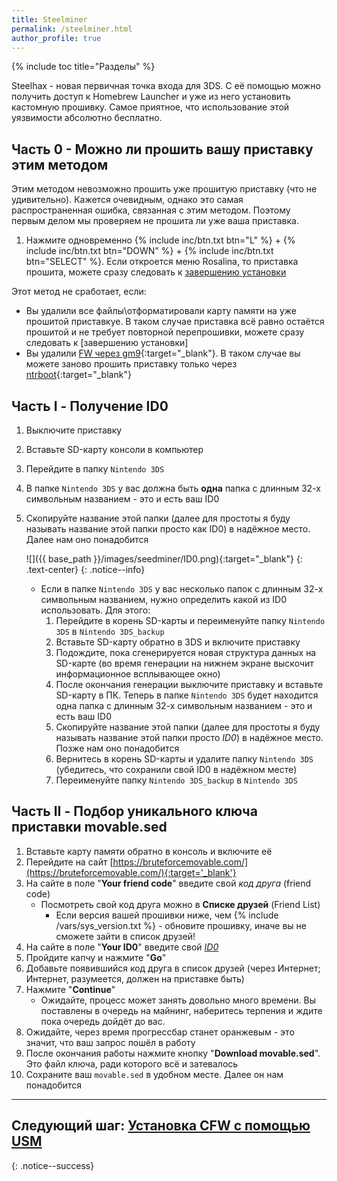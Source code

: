 ```yaml
---
title: Steelminer
permalink: /steelminer.html
author_profile: true
---
```

{% include toc title="Разделы" %}

Steelhax - новая первичная точка входа для 3DS. С её помощью можно получить доступ к Homebrew Launcher и уже из него установить кастомную прошивку. Самое приятное, что использование этой уязвимости абсолютно бесплатно. 

## Часть 0 - Можно ли прошить вашу приставку этим методом

Этим методом невозможно прошить уже прошитую приставку (что не удивительно). Кажется очевидным, однако это самая распространенная ошибка, связанная с этим методом. Поэтому первым делом мы проверяем не прошита ли уже ваша приставка. 

1. Нажмите одновременно {% include inc/btn.txt btn="L" %} + {% include inc/btn.txt btn="DOWN" %} + {% include inc/btn.txt btn="SELECT" %}. Если откроется меню Rosalina, то приставка прошита, можете сразу следовать к [завершению установки](finalizing-setup)

Этот метод не сработает, если: 
* Вы удалили все файлы\отформатировали карту памяти на уже прошитой приставкуе. В таком случае приставка всё равно остаётся прошитой и не требует повторной перепрошивки, можете сразу следовать к [завершению установки]
* Вы удалили [FW через gm9](uninstall-cfw.md){:target="_blank"}. В таком случае вы можете заново прошить приставку только через [ntrboot](ntrboot){:target="_blank"}

## Часть I - Получение ID0

1. Выключите приставку
1. Вставьте SD-карту консоли в компьютер
1. Перейдите в папку `Nintendo 3DS`
1. В папке `Nintendo 3DS` у вас должна быть **одна** папка с длинным 32-х символьным названием - это и есть ваш ID0
1. Скопируйте название этой папки (далее для простоты я буду называть название этой папки просто как ID0) в надёжное место. Далее нам оно понадобится

	![]({{ base_path }}/images/seedminer/ID0.png){:target="_blank"}
	{: .text-center}
	{: .notice--info}
	
	* Если в папке `Nintendo 3DS` у вас несколько папок с длинным 32-х символьным названием, нужно определить какой из ID0 использовать. Для этого: 
		1. Перейдите в корень SD-карты и переименуйте папку `Nintendo 3DS` в `Nintendo 3DS_backup`
		1. Вставьте SD-карту обратно в 3DS и включите приставку
		1. Подождите, пока сгенерируется новая структура данных на SD-карте (во время генерации на нижнем экране выскочит информационное всплывающее окно)
		1. После окончания генерации выключите приставку и вставьте SD-карту в ПК. Теперь в папке `Nintendo 3DS` будет находится одна папка с длинным 32-х символьным названием - это и есть ваш ID0
		1. Скопируйте название этой папки (далее для простоты я буду называть название этой папки просто *ID0*) в надёжное место. Позже нам оно понадобится
		1. Вернитесь в корень SD-карты и удалите папку `Nintendo 3DS` (убедитесь, что сохранили свой ID0 в надёжном месте)
		1. Переименуйте папку `Nintendo 3DS_backup` в `Nintendo 3DS`

## Часть II - Подбор уникального ключа приставки movable.sed

1. Вставьте карту памяти обратно в консоль и включите её
1. Перейдите на сайт [https://bruteforcemovable.com/](https://bruteforcemovable.com/){:target='_blank'}
1. На сайте в поле "**Your friend code**" введите свой *код друга* (friend code)
	* Посмотреть свой код друга можно в **Списке друзей** (Friend List)
		* Если версия вашей прошивки ниже, чем {% include /vars/sys_version.txt %} - обновите прошивку, иначе вы не сможете зайти в список друзей!
1. На сайте в поле "**Your ID0**" введите свой [*ID0*](#получение-id0)
1. Пройдите капчу и нажмите "**Go**"
1. Добавьте появившийся код друга в список друзей (через Интернет; Интернет, разумеется, должен на приставке быть)
1. Нажмите "**Continue**"
	* Ожидайте, процесс может занять довольно много времени. Вы поставлены в очередь на майнинг, наберитесь терпения и ждите пока очередь дойдёт до вас. 
1. Ожидайте, через время прогрессбар станет оранжевым - это значит, что ваш запрос пошёл в работу
1. После окончания работы нажмите кнопку "**Download movable.sed**". Это файл ключа, ради которого всё и затевалось
1. Сохраните ваш `movable.sed` в удобном месте. Далее он нам понадобится
___

## **Следующий шаг:** [Установка CFW с помощью USM](usm)
{: .notice--success}
